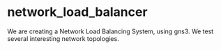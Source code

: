 # network_load_balancer
We are creating a Network Load Balancing System, using gns3. We test several interesting network topologies.
